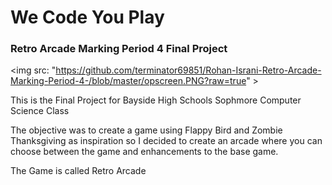 <h1> We Code You Play </h1>

<h3> Retro Arcade Marking Period 4 Final Project </h3>

<img src: "https://github.com/terminator69851/Rohan-Israni-Retro-Arcade-Marking-Period-4-/blob/master/opscreen.PNG?raw=true" >

<p> This is the Final Project for Bayside High Schools Sophmore Computer Science Class

The objective was to create a game using Flappy Bird and Zombie Thanksgiving as inspiration
so I decided to create an arcade where you can choose between the game and enhancements to the base game.

The Game is called Retro Arcade </p>

